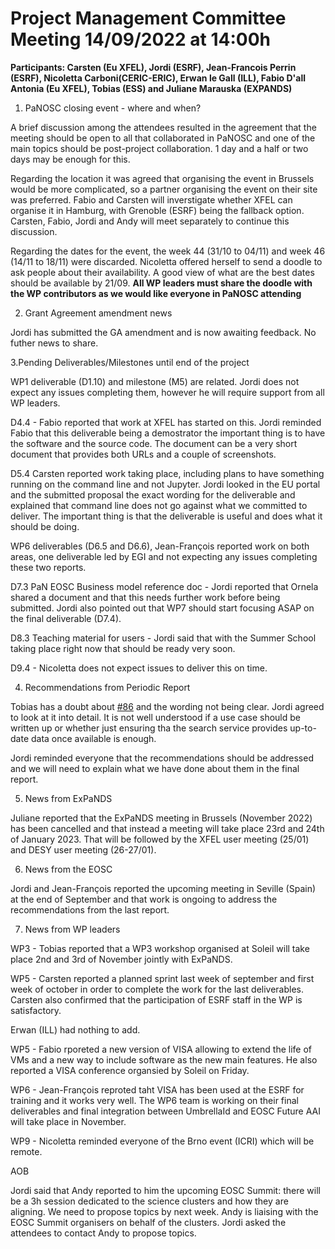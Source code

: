 **Project Management Committee Meeting 14/09/2022 at 14:00h**
=================================================================

**Participants: Carsten (Eu XFEL), Jordi (ESRF), Jean-Francois Perrin (ESRF), Nicoletta Carboni(CERIC-ERIC), Erwan le Gall (ILL), Fabio D'all Antonia (Eu XFEL), Tobias (ESS) and Juliane Marauska (EXPANDS)**


1. PaNOSC closing event - where and when?

A brief discussion among the attendees resulted in the agreement that the meeting should be open to all that collaborated in PaNOSC and one of the main topics should be post-project collaboration. 1 day and a half or two days may be enough for this.

Regarding the location it was agreed that organising the event in Brussels would be more complicated, so a partner organising the event on their site was preferred. Fabio and Carsten will inverstigate whether XFEL can organise it in Hamburg, with Grenoble (ESRF) being the fallback option. Carsten, Fabio, Jordi and Andy will meet separately to continue this discussion.

Regarding the dates for the event, the week 44 (31/10 to 04/11) and week 46 (14/11 to 18/11) were discarded. Nicoletta offered herself to send a doodle to ask people about their availability. A good view of what are the best dates should be available by 21/09. **All WP leaders must share the doodle with the WP contributors as we would like everyone in PaNOSC attending**


2. Grant Agreement amendment news

Jordi has submitted the GA amendment and is now awaiting feedback. No futher news to share.

3.Pending Deliverables/Milestones until end of the project

WP1 deliverable (D1.10) and milestone (M5) are related. Jordi does not expect any issues completing them, however he will require support from all WP leaders.

D4.4 - Fabio reported that work at XFEL has started on this. Jordi reminded Fabio that this deliverable being a demostrator the important thing is to have the software and the source code. The document can be a very short document that provides both URLs and a couple of screenshots.

D5.4 Carsten reported work taking place, including plans to have something running on the command line and not Jupyter. Jordi looked in the EU portal and the submitted proposal the exact wording for the deliverable and explained that command line does not go against what we committed to deliver. The important thing is that the deliverable is useful and does what it should be doing.

WP6 deliverables (D6.5 and D6.6), Jean-François reported work on both areas, one deliverable led by EGI and not expecting any issues completing these two reports.

D7.3 PaN EOSC Business model reference doc - Jordi reported that Ornela shared a document and that this needs further work before being submitted. Jordi also pointed out that WP7 should start focusing ASAP on the final deliverable (D7.4).

D8.3 Teaching material for users - Jordi said that with the Summer School taking place right now that should be ready very soon.

D9.4 - Nicoletta does not expect issues to deliver this on time.


4. Recommendations from Periodic Report

Tobias has a doubt about [#86](https://github.com/panosc-eu/panosc/issues/86) and the wording not being clear. Jordi agreed to look at it into detail. It is not well understood if a use case should be written up or whether just ensuring tha the search service provides up-to-date data once available is enough.

Jordi reminded everyone that the recommendations should be addressed and we will need to explain what we have done about them in the final report.

5. News from ExPaNDS

Juliane reported that the ExPaNDS meeting in Brussels (November 2022) has been cancelled and that instead a meeting will take place 23rd and 24th of January 2023. That will be followed by the XFEL user meeting (25/01) and DESY user meeting (26-27/01).

6. News from the EOSC

Jordi and Jean-François reported the upcoming meeting in Seville (Spain) at the end of September and that work is ongoing to address the recommendations from the last report.

7. News from WP leaders

WP3 - Tobias reported that a WP3 workshop organised at Soleil will take place 2nd and 3rd of November jointly with ExPaNDS.

WP5 - Carsten reported a planned sprint last week of september and first week of october in order to complete the work for the last deliverables. Carsten also confirmed that the participation of ESRF staff in the WP is satisfactory.

Erwan (ILL) had nothing to add.

WP5 - Fabio rporeted a new version of VISA allowing to extend the life of VMs and a new way to include software as the new main features. He also reported a VISA conference organsied by Soleil on Friday.

WP6 - Jean-François reproted taht VISA has been used at the ESRF for training and it works very well. The WP6 team is working on their final deliverables and final integration between UmbrellaId and EOSC Future AAI will take place in November.

WP9 - Nicoletta reminded everyone of the Brno event (ICRI) which will be remote.

AOB

Jordi said that Andy reported to him the upcoming EOSC Summit: there will be a 3h session dedicated to the science clusters and how they are aligning. We need to propose topics by next week. Andy is liaising with the EOSC Summit organisers on behalf of the clusters. Jordi asked the attendees to contact Andy to propose topics.




